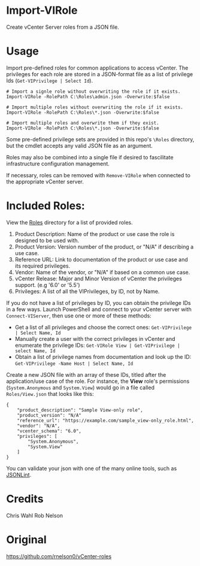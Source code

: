 # Import-VIRole
Create vCenter Server roles from a JSON file.

# Usage
Import pre-defined roles for common applications to access vCenter. The privileges for each role are stored in a JSON-format file as a list of privilege Ids (`Get-VIPrivilege | Select Id`).
    
    # Import a signle role without overwriting the role if it exists.
    Import-VIRole -RolePath C:\Roles\admin.json -Overwrite:$false

    # Import multiple roles without overwriting the role if it exists.
    Import-VIRole -RolePath C:\Roles\*.json -Overwrite:$false

    # Import multiple roles and overwrite them if they exist.
    Import-VIRole -RolePath C:\Roles\*.json -Overwrite:$false

Some pre-defined privilege sets are provided in this repo's `\Roles` directory, but the cmdlet accepts any valid JSON file as an argument.

Roles may also be combined into a single file if desired to fascilitate infrastructure configuration management.

If necessary, roles can be removed with `Remove-VIRole` when connected to the appropriate vCenter server.

# Included Roles:

View the [Roles](Roles) directory for a list of provided roles.

1. Product Description: Name of the product or use case the role is designed to be used with.
1. Product Version: Version number of the product, or "N/A" if describing a use case.
1. Reference URL: Link to documentation of the product or use case and its required privileges.
1. Vendor: Name of the vendor, or "N/A" if based on a common use case.
1. vCenter Release: Major and Minor Version of vCenter the privileges support. (e.g '6.0' or '5.5')
1. Privileges: A list of all the VIPrivileges, by ID, not by Name.

If you do not have a list of privileges by ID, you can obtain the privilege IDs in a few ways. Launch PowerShell and connect to your vCenter server with `Connect-VIServer`, then use one or more of these methods:

* Get a list of all privileges and choose the correct ones: `Get-VIPrivilege | Select Name, Id`
* Manually create a user with the correct privileges in vCenter and enumerate the privilege IDs: `Get-VIRole View | Get-VIPrivilege | select Name, Id`
* Obtain a list of privilege names from documentation and look up the ID: `Get-VIPrivilege -Name Host | Select Name, Id`

Create a new JSON file with an array of these IDs, titled after the application/use case of the role. For instance, the **View** role's permissions (`System.Anonymous` and `System.View`) would go in a file called `Roles/View.json` that looks like this:

	{
		"product_description": "Sample View-only role",
		"product_version": "N/A"
		"reference_url": "https://example.com/sample_view-only_role.html",
		"vendor": "N/A",
		"vcenter_schema": "6.0",
		"privileges": [
			"System.Anonymous",
			"System.View"
		]
	}

You can validate your json with one of the many online tools, such as [JSONLint](http://jsonlint.com/).

# Credits
Chris Wahl
Rob Nelson

# Original
https://github.com/rnelson0/vCenter-roles
